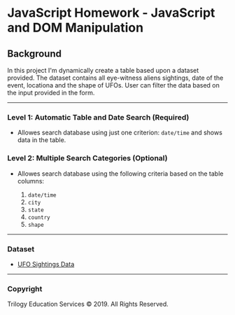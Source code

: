 # JavaScript Homework - JavaScript and DOM Manipulation

## Background

In this project I'm dynamically create a table based upon a dataset provided. The dataset contains all eye-witness aliens sightings, date of the event, locationa and the shape of UFOs. User can filter the data based on the input provided in the form.

---

### Level 1: Automatic Table and Date Search (Required)

* Allowes search database using just one criterion: `date/time` and shows data in the table.

### Level 2: Multiple Search Categories (Optional)

* Allowes search database using the following criteria based on the table columns:

  1. `date/time`
  2. `city`
  3. `state`
  4. `country`
  5. `shape`

- - -

### Dataset

* [UFO Sightings Data](StarterCode/static/js/data.js)

- - -

### Copyright

Trilogy Education Services © 2019. All Rights Reserved.
